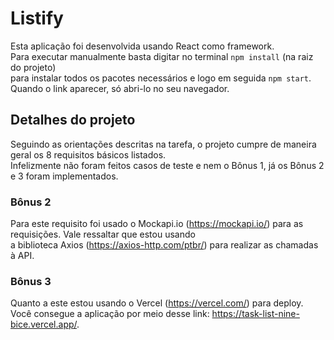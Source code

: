 # Listify

Esta aplicação foi desenvolvida usando React como framework. <br/>
Para executar manualmente basta digitar no terminal `npm install` (na raiz do projeto) <br/>
para instalar todos os pacotes necessários e logo em seguida  `npm start`. Quando o link aparecer, só abri-lo no seu navegador. <br/>

## Detalhes do projeto
Seguindo as orientações descritas na tarefa, o projeto cumpre de maneira geral os 8 requisitos básicos listados. <br/>
Infelizmente não foram feitos casos de teste e nem o Bônus 1, já os Bônus 2 e 3 foram implementados.
### Bônus 2
Para este requisito foi usado o Mockapi.io (https://mockapi.io/) para as requisições. Vale ressaltar que estou usando <br/>
a biblioteca Axios (https://axios-http.com/ptbr/) para realizar as chamadas à API. <br/>
### Bônus 3
Quanto a este estou usando o Vercel (https://vercel.com/) para deploy. Você consegue a aplicação por meio desse link: https://task-list-nine-bice.vercel.app/.
